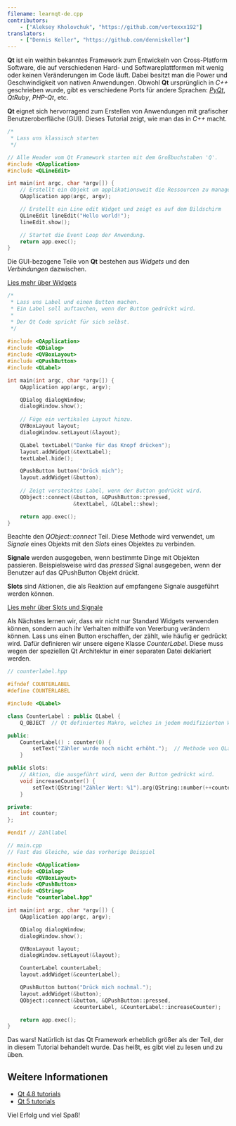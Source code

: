 ```yaml
---
filename: learnqt-de.cpp
contributors:
    - ["Aleksey Kholovchuk", "https://github.com/vortexxx192"]
translators:
    - ["Dennis Keller", "https://github.com/denniskeller"]
---
```


**Qt** ist ein weithin bekanntes Framework zum Entwickeln von Cross-Platform Software,
die auf verschiedenen Hard- und Softwareplattformen mit wenig oder keinen Veränderungen im Code läuft.
Dabei besitzt man die Power und Geschwindigkeit von nativen Anwendungen.
Obwohl **Qt** ursprünglich in *C++* geschrieben wurde,
gibt es verschiedene Ports für andere Sprachen: *[PyQt](../pyqt/)*, *QtRuby*, *PHP-Qt*, etc.

**Qt** eignet sich hervorragend zum Erstellen von Anwendungen mit grafischer Benutzeroberfläche (GUI).
Dieses Tutorial zeigt, wie man das in *C++* macht.

```c++
/*
 * Lass uns klassisch starten
 */

// Alle Header vom Qt Framework starten mit dem Großbuchstaben 'Q'.
#include <QApplication>
#include <QLineEdit>

int main(int argc, char *argv[]) {
    // Erstellt ein Objekt um applikationsweit die Ressourcen zu managen.
    QApplication app(argc, argv);

    // Erstellt ein Line edit Widget und zeigt es auf dem Bildschirm
    QLineEdit lineEdit("Hello world!");
    lineEdit.show();

    // Startet die Event Loop der Anwendung.
    return app.exec();
}
```

Die GUI-bezogene Teile von **Qt** bestehen aus *Widgets* und den *Verbindungen*
dazwischen.

[Lies mehr über Widgets](http://doc.qt.io/qt-5/qtwidgets-index.html)

```c++
/*
 * Lass uns Label und einen Button machen.
 * Ein Label soll auftauchen, wenn der Button gedrückt wird.
 * 
 * Der Qt Code spricht für sich selbst.
 */
 
#include <QApplication>
#include <QDialog>
#include <QVBoxLayout>
#include <QPushButton>
#include <QLabel>

int main(int argc, char *argv[]) {
    QApplication app(argc, argv);

    QDialog dialogWindow;
    dialogWindow.show();
    
    // Füge ein vertikales Layout hinzu.
    QVBoxLayout layout;
    dialogWindow.setLayout(&layout);  

    QLabel textLabel("Danke für das Knopf drücken");
    layout.addWidget(&textLabel);
    textLabel.hide();

    QPushButton button("Drück mich");
    layout.addWidget(&button);
    
    // Zeigt verstecktes Label, wenn der Button gedrückt wird.
    QObject::connect(&button, &QPushButton::pressed,
                     &textLabel, &QLabel::show);

    return app.exec();
}
```

Beachte den *QObject::connect* Teil. Diese Methode wird verwendet,
um *Signale* eines Objekts mit den *Slots* eines Objektes zu verbinden.

**Signale** werden ausgegeben, wenn bestimmte Dinge mit Objekten passieren.
Beispielsweise wird das *pressed* Signal ausgegeben,
wenn der Benutzer auf das QPushButton Objekt drückt.

**Slots** sind Aktionen, die als Reaktion auf empfangene Signale ausgeführt werden können.

[Lies mehr über Slots und Signale](http://doc.qt.io/qt-5/signalsandslots.html)


Als Nächstes lernen wir, dass wir nicht nur Standard Widgets verwenden können,
sondern auch ihr Verhalten mithilfe von Vererbung verändern können.
Lass uns einen Button erschaffen, der zählt, wie häufig er gedrückt wird.
Dafür definieren wir unsere eigene Klasse *CounterLabel*.
Diese muss wegen der speziellen Qt Architektur in einer separaten Datei deklariert werden.

```c++
// counterlabel.hpp

#ifndef COUNTERLABEL
#define COUNTERLABEL

#include <QLabel>

class CounterLabel : public QLabel {
    Q_OBJECT  // Qt definiertes Makro, welches in jedem modifizierten Widget vorhanden sein muss.

public:
    CounterLabel() : counter(0) {
        setText("Zähler wurde noch nicht erhöht.");  // Methode von QLabel
    }

public slots:
    // Aktion, die ausgeführt wird, wenn der Button gedrückt wird.
    void increaseCounter() {
        setText(QString("Zähler Wert: %1").arg(QString::number(++counter)));
    }

private:
    int counter;
};

#endif // Zähllabel
```

```c++
// main.cpp
// Fast das Gleiche, wie das vorherige Beispiel

#include <QApplication>
#include <QDialog>
#include <QVBoxLayout>
#include <QPushButton>
#include <QString>
#include "counterlabel.hpp"

int main(int argc, char *argv[]) {
    QApplication app(argc, argv);

    QDialog dialogWindow;
    dialogWindow.show();

    QVBoxLayout layout;
    dialogWindow.setLayout(&layout);

    CounterLabel counterLabel;
    layout.addWidget(&counterLabel);

    QPushButton button("Drück mich nochmal.");
    layout.addWidget(&button);
    QObject::connect(&button, &QPushButton::pressed,
                     &counterLabel, &CounterLabel::increaseCounter);

    return app.exec();
}
```

Das wars! Natürlich ist das Qt Framework erheblich größer als der Teil, der in diesem Tutorial behandelt wurde.
Das heißt, es gibt viel zu lesen und zu üben.

## Weitere Informationen

- [Qt 4.8 tutorials](http://doc.qt.io/qt-4.8/tutorials.html)
- [Qt 5 tutorials](http://doc.qt.io/qt-5/qtexamplesandtutorials.html)

Viel Erfolg und viel Spaß!
